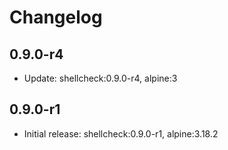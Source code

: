 # Changelog

## 0.9.0-r4

- Update: shellcheck:0.9.0-r4, alpine:3

## 0.9.0-r1

- Initial release: shellcheck:0.9.0-r1, alpine:3.18.2
